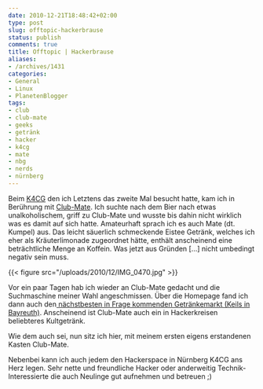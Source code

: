 ```yaml
---
date: 2010-12-21T18:48:42+02:00
type: post
slug: offtopic-hackerbrause
status: publish
comments: true
title: Offtopic | Hackerbrause
aliases:
- /archives/1431
categories:
- General
- Linux
- PlanetenBlogger
tags:
- club
- club-mate
- geeks
- getränk
- hacker
- k4cg
- mate
- nbg
- nerds
- nürnberg
---
```


Beim [K4CG](http://www.k4cg.org) den ich Letztens das zweite Mal besucht hatte, kam ich in Berührung mit [Club-Mate](http://de.wikipedia.org/wiki/Club_mate). Ich suchte nach dem Bier nach etwas unalkoholischem, griff zu Club-Mate und wusste bis dahin nicht wirklich was es damit auf sich hatte. Amateurhaft sprach ich es auch Mate (dt. Kumpel) aus. Das leicht säuerlich schmeckende Eistee Getränk, welches ich eher als Kräuterlimonade zugeordnet hätte, enthält anscheinend eine beträchtliche Menge an Koffein. Was jetzt aus Gründen [...] nicht umbedingt negativ sein muss.

{{< figure src="/uploads/2010/12/IMG_0470.jpg" >}}

Vor ein paar Tagen hab ich wieder an Club-Mate gedacht und die Suchmaschine meiner Wahl angeschmissen. Über die Homepage fand ich dann auch den[ nächstbesten in Frage kommenden Getränkemarkt (Keils in Bayreuth)](http://www.clubmate.de/cws/startseite.3.html). Anscheinend ist Club-Mate auch ein in Hackerkreisen beliebteres Kultgetränk.

Wie dem auch sei, nun sitz ich hier, mit meinem ersten eigens erstandenen Kasten Club-Mate.

Nebenbei kann ich auch jedem den Hackerspace in Nürnberg K4CG ans Herz legen. Sehr nette und freundliche Hacker oder anderweitig Technik-Interessierte die auch Neulinge gut aufnehmen und betreuen ;)
